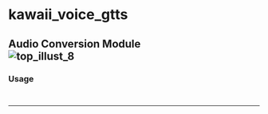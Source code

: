 # kawaii_voice_gtts  
Audio Conversion Module  
![top_illust_8](https://user-images.githubusercontent.com/60131202/118385836-8977d100-b64d-11eb-83c3-623e715e2e15.png)
---
### Usage
```
  
```
---
